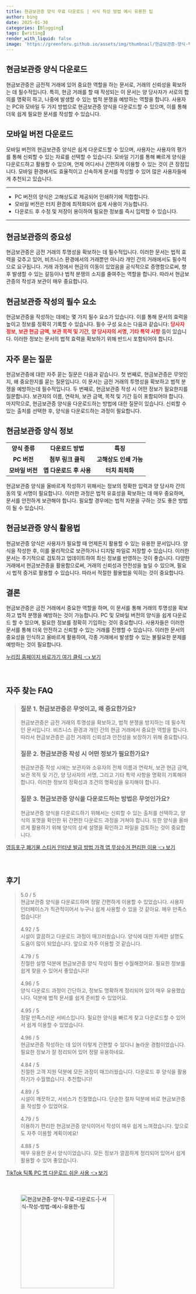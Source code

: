 ```yaml
---
title: 현금보관증 양식 무료 다운로드 | 서식 작성 방법 예시 유용한 팁
author: bing
date: 2025-01-30
categories: [Blogging]
tags: [writing]
render_with_liquid: false
image: 'https://greenforu.github.io/assets/img/thumbnail/현금보관증-양식-무료-다운로드-|-서식-작성-방법-예시-유용한-팁.webp'
---
```



<h2 id='현금보관증_양식_다운로드'>현금보관증 양식 다운로드</h2>

<p>현금보관증은 금전적 거래에 있어 중요한 역할을 하는 문서로, 거래의 신뢰성을 확보하는 데 필수적입니다. 특히, 현금 거래를 할 때 작성되는 이 문서는 양 당사자가 서로의 합의를 명확히 하고, 나중에 발생할 수 있는 법적 분쟁을 예방하는 역할을 합니다. 사용자는 PC와 모바일 두 가지 방법으로 현금보관증 양식을 다운로드할 수 있으며, 이를 통해 더욱 쉽게 필요한 문서를 작성할 수 있습니다.</p>

<h2 id='모바일_버전_다운로드'>모바일 버전 다운로드</h2>

<p>모바일 버전의 현금보관증 양식은 쉽게 다운로드할 수 있으며, 사용자는 사용자의 평가를 통해 신뢰할 수 있는 자료를 선택할 수 있습니다. 모바일 기기를 통해 빠르게 양식을 다운로드하고 활용할 수 있으며, 언제 어디서나 간편하게 이용할 수 있는 것이 큰 장점입니다. 모바일 환경에서도 효율적이고 신속하게 문서를 작성할 수 있어 많은 사용자들에게 추천되고 있습니다.</p>

<hr />

<ul>
    <li>PC 버전의 양식은 고해상도로 제공되어 인쇄하기에 적합합니다.</li>
    <li>모바일 버전은 터치 환경에 최적화되어 쉽게 사용이 가능합니다.</li>
    <li>다운로드 후 수정 및 저장이 용이하여 필요한 정보를 즉시 입력할 수 있습니다.</li>
</ul>

<hr />

<h2 id='현금보관증의_중요성'>현금보관증의 중요성</h2>

<p>현금보관증은 금전 거래의 투명성을 확보하는 데 필수적입니다. 이러한 문서는 법적 효력을 갖추고 있어, 비즈니스 환경에서의 거래뿐만 아니라 개인 간의 거래에서도 필수적으로 요구됩니다. 거래 과정에서 현금의 이동이 있었음을 공식적으로 증명함으로써, 향후 발생할 수 있는 갈등이나 법적 분쟁의 소지를 줄여주는 역할을 합니다. 따라서 현금보관증의 작성과 보관이 매우 중요합니다.</p>

<h2 id='현금보관증_작성의_필수_요소'>현금보관증 작성의 필수 요소</h2>

<p>현금보관증을 작성하는 데에는 몇 가지 필수 요소가 있습니다. 이를 통해 문서의 효력을 높이고 정보를 정확히 기록할 수 있습니다. 필수 구성 요소는 다음과 같습니다: <b><span style="color: #ee2323;">당사자 정보</span></b>, <b><span style="color: #ee2323;">보관 현금 금액</span></b>, <b><span style="color: #ee2323;">보관 목적 및 기간</span></b>, <b><span style="color: #ee2323;">양 당사자의 서명</span></b>, <b><span style="color: #ee2323;">기타 특약 사항</span></b> 등이 있습니다. 이러한 정보는 문서의 법적 효력을 확보하기 위해 반드시 포함되어야 합니다.</p>

<h2 id='자주_묻는_질문'>자주 묻는 질문</h2>

<p>현금보관증에 대한 자주 묻는 질문은 다음과 같습니다. 첫 번째로, 현금보관증은 무엇인지, 왜 중요한지를 묻는 질문입니다. 이 문서는 금전 거래의 투명성을 확보하고 법적 분쟁을 예방하는데 필수적입니다. 두 번째로, 현금보관증 작성 시 어떤 정보가 필요한지를 질문합니다. 보관자의 이름, 연락처, 보관 금액, 목적 및 기간 등이 포함되어야 합니다. 마지막으로, 현금보관증 양식을 다운로드하는 방법에 대한 질문이 있습니다. 신뢰할 수 있는 출처를 선택한 후, 양식을 다운로드하는 과정이 필요합니다.</p>

<h2 id='현금보관증_양식_정보'>현금보관증 양식 정보</h2>

<table>
    <tr>
        <td style="text-align: center; height: 17px;"><b>양식 종류</b></td>
        <td style="text-align: center; height: 17px;"><b>다운로드 방법</b></td>
        <td style="text-align: center; height: 17px;"><b>특징</b></td>
    </tr>
    <tr>
        <td style="text-align: center; height: 17px;"><b>PC 버전</b></td>
        <td style="text-align: center; height: 17px;"><b>첨부 링크 클릭</b></td>
        <td style="text-align: center; height: 17px;"><b>고해상도 인쇄 가능</b></td>
    </tr>
    <tr>
        <td style="text-align: center; height: 17px;"><b>모바일 버전</b></td>
        <td style="text-align: center; height: 17px;"><b>앱 다운로드 후 사용</b></td>
        <td style="text-align: center; height: 17px;"><b>터치 최적화</b></td>
    </tr>
</table>

<p>현금보관증 양식을 올바르게 작성하기 위해서는 정보의 정확한 입력과 양 당사자 간의 동의 및 서명이 필요합니다. 이러한 과정은 법적 유효성을 확보하는 데 매우 중요하며, 문서를 안전하게 보관해야 합니다. 필요할 경우에는 법적 자문을 구하는 것도 좋은 방법이 될 수 있습니다.</p>

<h2 id='현금보관증_양식_활용법'>현금보관증 양식 활용법</h2>

<p>현금보관증 양식은 사용자가 필요할 때 언제든지 활용할 수 있는 유용한 문서입니다. 양식을 작성한 후, 이를 물리적으로 보관하거나 디지털 파일로 저장할 수 있습니다. 이러한 문서는 주기적으로 검토하고 업데이트하여 최신 정보를 반영하는 것이 좋습니다. 다양한 거래에서 현금보관증을 활용함으로써, 거래의 신뢰성과 안전성을 높일 수 있으며, 필요 시 법적 증거로 활용할 수 있습니다. 따라서 적절한 활용법을 익히는 것이 중요합니다.</p>

<h2 id='결론'>결론</h2>

<p>현금보관증은 금전 거래에서 중요한 역할을 하며, 이 문서를 통해 거래의 투명성을 확보하고 법적 분쟁을 예방하는 것이 가능합니다. PC 및 모바일 버전의 양식을 쉽게 다운로드 할 수 있으며, 필요한 정보를 정확히 기입하는 것이 중요합니다. 사용자들은 이러한 문서를 통해 더욱 안전하고 신뢰할 수 있는 거래를 진행할 수 있습니다. 이러한 문서의 중요성을 인식하고 올바르게 활용하여, 각종 거래에서 발생할 수 있는 불필요한 문제를 예방하는 것이 필요합니다.</p>


<p><a class="click-button" title="누리집 홈페이지 바로가기 여기 클릭" href="https://greenforu.github.io/posts/%EB%88%84%EB%A6%AC%EC%A7%91-%ED%99%88%ED%8E%98%EC%9D%B4%EC%A7%80-%EB%B0%94%EB%A1%9C%EA%B0%80%EA%B8%B0-%EC%97%AC%EA%B8%B0-%ED%81%B4%EB%A6%AD/" rel="dofollow">누리집 홈페이지 바로가기 여기 클릭 👈 보기</a></p><br>
<h2 id='자주_찾는_FAQ'>자주 찾는 FAQ</h2>
<div itemscope="" itemtype="https://schema.org/FAQPage"> 
<blockquote> 
<div itemscope="" itemprop="mainEntity" itemtype="https://schema.org/Question"> 
<h3 itemprop="name">질문 1. 현금보관증은 무엇이고, 왜 중요한가요?</h3> 
<div itemscope="" itemprop="acceptedAnswer" itemtype="https://schema.org/Answer"> 
<span itemprop="text"> 
<p>현금보관증은 금전 거래의 투명성을 확보하고, 법적 분쟁을 방지하는 데 필수적인 문서입니다. 비즈니스 환경과 개인 간의 현금 거래에서 중요한 역할을 합니다. 따라서 현금보관증은 금전 거래의 신뢰성과 안전성을 보장하기 위해 중요합니다.</p> 
</span> 
</div> 
</div> 

<div itemscope="" itemprop="mainEntity" itemtype="https://schema.org/Question"> 
<h3 itemprop="name">질문 2. 현금보관증 작성 시 어떤 정보가 필요한가요?</h3> 
<div itemscope="" itemprop="acceptedAnswer" itemtype="https://schema.org/Answer"> 
<span itemprop="text"> 
<p>현금보관증 작성 시에는 보관자와 소유자의 전체 이름과 연락처, 보관 현금 금액, 보관 목적 및 기간, 양 당사자의 서명, 그리고 기타 특약 사항을 명확히 기록해야 합니다. 이러한 정보의 정확성과 조건의 명확성을 유지해야 합니다.</p> 
</span> 
</div> 
</div> 

<div itemscope="" itemprop="mainEntity" itemtype="https://schema.org/Question"> 
<h3 itemprop="name">질문 3. 현금보관증 양식을 다운로드하는 방법은 무엇인가요?</h3> 
<div itemscope="" itemprop="acceptedAnswer" itemtype="https://schema.org/Answer"> 
<span itemprop="text"> 
<p>현금보관증 양식을 다운로드하기 위해서는 신뢰할 수 있는 출처를 선택하고, 양식의 포맷을 확인한 뒤 간편한 다운로드 과정을 거쳐야 합니다. 또한 양식을 올바르게 활용하기 위해 양식의 상세 설명을 확인하고 파일을 검토하는 것이 중요합니다.</p> 
</span> 
</div> 
</div> 

</blockquote> 
</div>
<p><a class="click-button" title="영등포구 폐기물 스티커 인터넷 발급 방법 가격 앱 무상수거 편리한 이용" href="https://greenforu.github.io/posts/%EC%98%81%EB%93%B1%ED%8F%AC%EA%B5%AC-%ED%8F%90%EA%B8%B0%EB%AC%BC-%EC%8A%A4%ED%8B%B0%EC%BB%A4-%EC%9D%B8%ED%84%B0%EB%84%B7-%EB%B0%9C%EA%B8%89-%EB%B0%A9%EB%B2%95-%EA%B0%80%EA%B2%A9-%EC%95%B1-%EB%AC%B4%EC%83%81%EC%88%98%EA%B1%B0-%ED%8E%B8%EB%A6%AC%ED%95%9C-%EC%9D%B4%EC%9A%A9/" rel="dofollow">영등포구 폐기물 스티커 인터넷 발급 방법 가격 앱 무상수거 편리한 이용 👈 보기</a></p><br>
<h2 id='후기'>후기</h2>
<div itemscope itemtype="https://schema.org/Product">
  <blockquote>
  <div itemprop="review" itemscope itemtype="https://schema.org/Review">
      <div itemprop="reviewRating" itemscope itemtype="https://schema.org/Rating"> <span itemprop="ratingValue">5.0</span> / <span itemprop="bestRating">5</span> </div>
      <span itemprop="reviewBody">현금보관증 양식을 다운로드하며 정말 간편하게 이용할 수 있었습니다. 사용자 인터페이스가 직관적이어서 누구나 쉽게 사용할 수 있을 것 같아요. 매우 만족스럽습니다!</span>
  </div>
  <br>
  <div itemprop="review" itemscope itemtype="https://schema.org/Review">
      <div itemprop="reviewRating" itemscope itemtype="https://schema.org/Rating"> <span itemprop="ratingValue">4.92</span> / <span itemprop="bestRating">5</span> </div>
      <span itemprop="reviewBody">시설이 깔끔하고 다운로드 과정이 매끄러웠습니다. 양식에 대한 자세한 설명도 도움이 많이 되었습니다. 앞으로 자주 이용할 것 같습니다.</span>
  </div>
  <br>
  <div itemprop="review" itemscope itemtype="https://schema.org/Review">
      <div itemprop="reviewRating" itemscope itemtype="https://schema.org/Rating"> <span itemprop="ratingValue">4.79</span> / <span itemprop="bestRating">5</span> </div>
      <span itemprop="reviewBody">친절한 설명 덕분에 현금보관증 양식 작성이 훨씬 수월해졌어요. 필요한 정보를 쉽게 찾을 수 있어서 좋았습니다!</span>
  </div>
  <br>
  <div itemprop="review" itemscope itemtype="https://schema.org/Review">
      <div itemprop="reviewRating" itemscope itemtype="https://schema.org/Rating"> <span itemprop="ratingValue">4.96</span> / <span itemprop="bestRating">5</span> </div>
      <span itemprop="reviewBody">양식 다운로드 과정이 간단하고, 정보도 명확하게 정리되어 있어 매우 유용했습니다. 덕분에 법적 문서를 쉽게 준비할 수 있었어요.</span>
  </div>
  <br>
  <div itemprop="review" itemscope itemtype="https://schema.org/Review">
      <div itemprop="reviewRating" itemscope itemtype="https://schema.org/Rating"> <span itemprop="ratingValue">4.95</span> / <span itemprop="bestRating">5</span> </div>
      <span itemprop="reviewBody">정말 만족스러운 서비스입니다. 필요한 양식을 빠르게 찾고 다운로드할 수 있어서 쉽게 이용할 수 있었습니다.</span>
  </div>
  <br>
  <div itemprop="review" itemscope itemtype="https://schema.org/Review">
      <div itemprop="reviewRating" itemscope itemtype="https://schema.org/Rating"> <span itemprop="ratingValue">4.96</span> / <span itemprop="bestRating">5</span> </div>
      <span itemprop="reviewBody">현금보관증 작성하는 데 있어 이렇게 간편할 수 있다니 놀라운 경험이었습니다. 필요한 정보가 잘 정리되어 있어 정말 유용하네요.</span>
  </div>
  <br>
  <div itemprop="review" itemscope itemtype="https://schema.org/Review">
      <div itemprop="reviewRating" itemscope itemtype="https://schema.org/Rating"> <span itemprop="ratingValue">4.84</span> / <span itemprop="bestRating">5</span> </div>
      <span itemprop="reviewBody">친절한 고객 지원 덕분에 모든 과정이 매끄러웠습니다. 다운로드 후 양식을 활용하기가 수월했습니다. 추천합니다!</span>
  </div>
  <br>
  <div itemprop="review" itemscope itemtype="https://schema.org/Review">
      <div itemprop="reviewRating" itemscope itemtype="https://schema.org/Rating"> <span itemprop="ratingValue">4.89</span> / <span itemprop="bestRating">5</span> </div>
      <span itemprop="reviewBody">시설이 깨끗하고, 서비스가 친절했습니다. 단순한 절차 덕분에 바로 현금보관증을 작성할 수 있었어요.</span>
  </div>
  <br>
  <div itemprop="review" itemscope itemtype="https://schema.org/Review">
      <div itemprop="reviewRating" itemscope itemtype="https://schema.org/Rating"> <span itemprop="ratingValue">4.79</span> / <span itemprop="bestRating">5</span> </div>
      <span itemprop="reviewBody">이용하기 편리한 현금보관증 양식이어서 작성이 매우 쉽게 느껴졌습니다. 앞으로도 자주 이용할 계획이에요!</span>
  </div>
  <br>
  <div itemprop="review" itemscope itemtype="https://schema.org/Review">
      <div itemprop="reviewRating" itemscope itemtype="https://schema.org/Rating"> <span itemprop="ratingValue">4.88</span> / <span itemprop="bestRating">5</span> </div>
      <span itemprop="reviewBody">매우 유용한 문서 양식이었습니다. 모든 정보가 깔끔하게 정리되어 있어서 쉽게 활용할 수 있어 좋았습니다.</span>
  </div>
  </blockquote>
</div>
<p><a class="click-button" title="TikTok 틱톡 PC 앱 다운로드 쉬운 사용" href="https://greenforu.github.io/posts/TikTok-%ED%8B%B1%ED%86%A1-PC-%EC%95%B1-%EB%8B%A4%EC%9A%B4%EB%A1%9C%EB%93%9C-%EC%89%AC%EC%9A%B4-%EC%82%AC%EC%9A%A9/" rel="dofollow">TikTok 틱톡 PC 앱 다운로드 쉬운 사용 👈 보기</a></p><br>
<figure class="image"><img src="https://greenforu.github.io/assets/img/thumbnail/현금보관증-양식-무료-다운로드-|-서식-작성-방법-예시-유용한-팁.webp" alt="현금보관증-양식-무료-다운로드-|-서식-작성-방법-예시-유용한-팁" width="256" height="256"></figure>